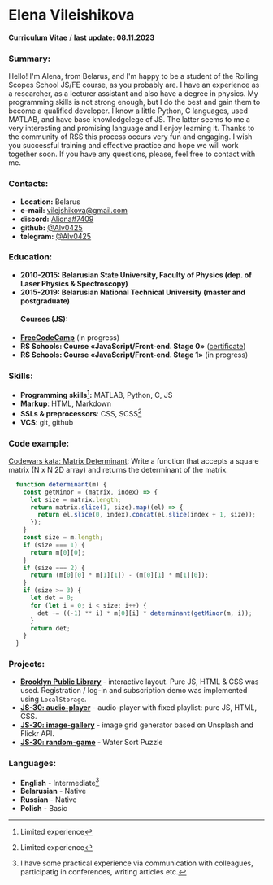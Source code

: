 # Elena Vileishikova
**Curriculum Vitae** / **last update: 08.11.2023**
### Summary:
Hello! I'm Alena, from Belarus, and I'm happy to be a student of the Rolling Scopes School JS/FE course, as you probably are. I have an experience as a researcher, as a lecturer assistant and also have a degree in physics. My programming skills is not strong enough, but I do the best and gain them to become a qualified developer. I know a little Python, C languages, used MATLAB, and have base knowledgelege of JS. The latter seems to me a very interesting and promising language and I enjoy learning it. Thanks to the community of RSS this process occurs very fun and engaging. I wish you successful training and effective practice and hope we will work together soon. If you have any questions, please, feel free to contact with me.

### Contacts:
  - **Location:** Belarus
  - **e-mail:** [vilejshikova@gmail.com](mailto:vilejshikova@gmail.com)
  - **discord:** [Aliona#7409](https://discordapp.com/users/1122842754175742052/)
  - **github:** [@Alv0425](https://github.com/Alv0425)
  - **telegram:** [@Alv0425](https://t.me/Alv0425)
  
### Education:
 - **2010-2015: Belarusian State University, Faculty of Physics (dep. of Laser Physics & Spectroscopy)**
 - **2015-2019: Belarusian National Technical University (master and postgraduate)**
   #### Courses (JS):
 - **[FreeCodeCamp](https://www.freecodecamp.org/)** (in progress)
 - **RS Schools: Course «JavaScript/Front-end. Stage 0»** ([certificate](https://app.rs.school/certificate/j77h435w))
 - **RS Schools: Course «JavaScript/Front-end. Stage 1»** (in progress)

### Skills:
  - **Programming skills[^1]:** MATLAB, Python, C, JS 
  - **Markup**: HTML, Markdown
  - **SSLs & preprocessors**: CSS, SCSS[^1]
  - **VCS**: git, github

### Code example:
[Codewars kata: Matrix Determinant](https://www.codewars.com/kata/52a382ee44408cea2500074c): Write a function that accepts a square matrix (N x N 2D array) and returns the determinant of the matrix.

```javascript
  function determinant(m) {
    const getMinor = (matrix, index) => {
      let size = matrix.length;
      return matrix.slice(1, size).map((el) => {
        return el.slice(0, index).concat(el.slice(index + 1, size));
      });
    }
    const size = m.length;
    if (size === 1) {
      return m[0][0];
    } 
    if (size === 2) {
      return (m[0][0] * m[1][1]) - (m[0][1] * m[1][0]);
    }
    if (size >= 3) {
      let det = 0;
      for (let i = 0; i < size; i++) {
        det += ((-1) ** i) * m[0][i] * determinant(getMinor(m, i));
      }
      return det;
    }
  }

```
### Projects:
- **[Brooklyn Public Library](https://alv0425.github.io/JSS0-PRESCHOOL-2023Q2/library/)** - interactive layout. Pure JS, HTML & CSS was used. Registration / log-in and subscription demo was implemented using ``LocalStorage``.
- **[JS-30: audio-player](https://alv0425.github.io/JSS0-PRESCHOOL-2023Q2/audio-player/)** - audio-player with fixed playlist: pure JS, HTML, CSS.
- **[JS-30: image-gallery](https://alv0425.github.io/JSS0-PRESCHOOL-2023Q2/image-gallery/)** - image grid generator based on Unsplash and Flickr API.
- **[JS-30: random-game](https://alv0425.github.io/JSS0-PRESCHOOL-2023Q2/random-game/)** - Water Sort Puzzle

### Languages: 
- **English** - Intermediate[^2] 
- **Belarusian** - Native
- **Russian** - Native
- **Polish** - Basic

[^1]: Limited experience
[^2]: I have some practical experience via communication with colleagues, participatig in conferences, writing articles etc.